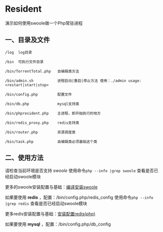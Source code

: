 # Resident
演示如何使用swoole做一个Php常驻进程

## 一、目录及文件

```
/log  log目录

/bin  可执行文件目录

/bin/TorrentTotal.php   自编辑类方法

/bin/admin.sh           进程启动|重启|停止方法 使用：./admin usage:<restart|start|stop>

/bin/config.php         配置文件

/bin/db.php             mysql支持类

/bin/phpresident.php    主进程，即开始执行的地方

/bin/redis_proxy.php    redis支持类

/bin/router.php         资源调度类

/bin/task.php           自编辑类必须基础这个类
```

## 二、使用方法

请检查当前环境是否支持 *swoole*
使用命令`php --info |grep swoole` 查看是否已经启动swoole模块

更多的swoole安装配置与基础：[编译安装swoole](http://zengbingo.com/p/268.html)

如果要使用 **redis** ，配置：/bin/config.php/redis_config
使用命令`php --info |grep redis` 查看是否已经启动swoole模块

更多redis安装配置与基础：[安装配置redis(php)](http://zengbingo.com/p/392.html)

如果要使用 **mysql** ，配置：/bin/config.php/db_config


